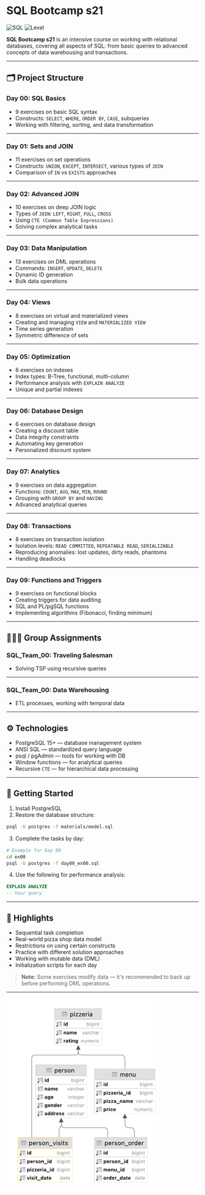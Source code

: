 # SQL Bootcamp s21

![SQL](https://img.shields.io/badge/SQL-PostgreSQL-blue)
![Level](https://img.shields.io/badge/Level-Intensive-red)

**SQL Bootcamp s21** is an intensive course on working with relational databases, covering all aspects of SQL: from basic queries to advanced concepts of data warehousing and transactions.

---

## 🗂️ Project Structure

### **Day 00: SQL Basics**

* 9 exercises on basic SQL syntax  
* Constructs: `SELECT`, `WHERE`, `ORDER BY`, `CASE`, subqueries  
* Working with filtering, sorting, and data transformation

---

### **Day 01: Sets and JOIN**

* 11 exercises on set operations  
* Constructs: `UNION`, `EXCEPT`, `INTERSECT`, various types of `JOIN`  
* Comparison of `IN` vs `EXISTS` approaches

---

### **Day 02: Advanced JOIN**

* 10 exercises on deep JOIN logic  
* Types of `JOIN`: `LEFT`, `RIGHT`, `FULL`, `CROSS`  
* Using `CTE (Common Table Expressions)`  
* Solving complex analytical tasks

---

### **Day 03: Data Manipulation**

* 13 exercises on DML operations  
* Commands: `INSERT`, `UPDATE`, `DELETE`  
* Dynamic ID generation  
* Bulk data operations

---

### **Day 04: Views**

* 8 exercises on virtual and materialized views  
* Creating and managing `VIEW` and `MATERIALIZED VIEW`  
* Time series generation  
* Symmetric difference of sets

---

### **Day 05: Optimization**

* 6 exercises on indexes  
* Index types: B-Tree, functional, multi-column  
* Performance analysis with `EXPLAIN ANALYZE`  
* Unique and partial indexes

---

### **Day 06: Database Design**

* 6 exercises on database design  
* Creating a discount table  
* Data integrity constraints  
* Automating key generation  
* Personalized discount system

---

### **Day 07: Analytics**

* 9 exercises on data aggregation  
* Functions: `COUNT`, `AVG`, `MAX`, `MIN`, `ROUND`  
* Grouping with `GROUP BY` and `HAVING`  
* Advanced analytical queries

---

### **Day 08: Transactions**

* 8 exercises on transaction isolation  
* Isolation levels: `READ COMMITTED`, `REPEATABLE READ`, `SERIALIZABLE`  
* Reproducing anomalies: lost updates, dirty reads, phantoms  
* Handling deadlocks

---

### **Day 09: Functions and Triggers**

* 9 exercises on functional blocks  
* Creating triggers for data auditing  
* SQL and PL/pgSQL functions  
* Implementing algorithms (Fibonacci, finding minimum)

---

## 🧑‍🤝‍🧑 Group Assignments

### SQL_Team_00: **Traveling Salesman**

* Solving TSP using recursive queries

---

### SQL_Team_00: **Data Warehousing**

* ETL processes, working with temporal data

---

## ⚙️ Technologies

* PostgreSQL 15+ — database management system  
* ANSI SQL — standardized query language  
* psql / pgAdmin — tools for working with DB  
* Window functions — for analytical queries  
* Recursive `CTE` — for hierarchical data processing

---

## 🚀 Getting Started

1. Install PostgreSQL  
2. Restore the database structure:

```bash
psql -U postgres -f materials/model.sql
```

3. Complete the tasks by day:

```bash
# Example for Day 00
cd ex00
psql -U postgres -f day00_ex00.sql
```

4. Use the following for performance analysis:

```sql
EXPLAIN ANALYZE
-- Your query
```

---

## 📌 Highlights

* Sequential task completion  
* Real-world pizza shop data model  
* Restrictions on using certain constructs  
* Practice with different solution approaches  
* Working with mutable data (DML)  
* Initialization scripts for each day

> **Note**: Some exercises modify data — it's recommended to back up before performing DML operations.

---

![schema](misc/images/schema.png)
